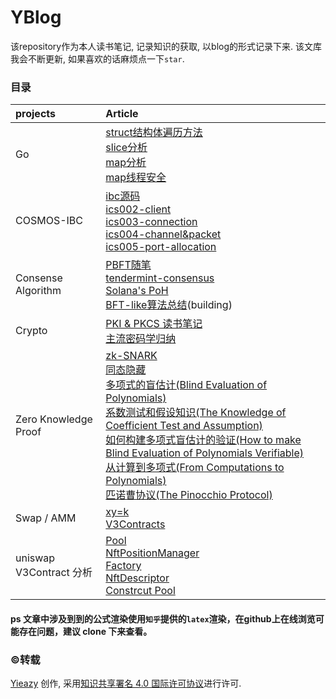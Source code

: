 # YBlog

该repository作为本人读书笔记, 记录知识的获取, 以blog的形式记录下来. 该文库我会不断更新, 如果喜欢的话麻烦点一下`star`.

### 目录
| projects | Article |
| :------ | :----- |
| Go | [struct结构体遍历方法](./golang学习笔记/struct结构体遍历方法.md)<br>[slice分析](./golang学习笔记/slice分析.md)<br>[map分析](./golang学习笔记/map分析.md)<br>[map线程安全](./golang学习笔记/map线程安全.md)|
| COSMOS-IBC | [ibc源码](./ics-读书笔记/ibc源码.md)<br>[ics002-client](./ics-读书笔记/ics002-client.md)<br>[ics003-connection](./ics-读书笔记/ics003-connection.md)<br>[ics004-channel&packet](./ics-读书笔记/ics004-channel&packet.md)<br>[ics005-port-allocation](./ics-读书笔记/ics005-port-allocation.md) |
| Consense Algorithm | [PBFT随笔](./tendermint/PBFT随笔.md)<br>[tendermint-consensus](./tendermint/tendermint_consensus.md)<br> [Solana's PoH](./Consensus_Algorithms/Solana's_PoH.md)<br> [BFT-like算法总结](./Consensus_Algorithms/BFT-like算法总结.md)(building) |
| Crypto |[PKI & PKCS 读书笔记](./Crypto/PKI/PKI_&_PKCS_读书笔记.md)<br>[主流密码学归纳](./Crypto/主流密码学算法.md)|
| Zero Knowledge Proof |[zk-SNARK](./Crypto/Zero-Knowledger/zk-SNARK.md)<br>[同态隐藏](./Crypto/Zero-Knowledger/1.Homomorphic_Hidings.md)<br>[多项式的盲估计(Blind Evaluation of Polynomials)](./Crypto/Zero-Knowledger/2.Blind_Evaluation_of_Polynomials.md)<br>[系数测试和假设知识(The Knowledge of Coefficient Test and Assumption)](./Crypto/Zero-Knowledger/3.The_Knowledge_of_Coefficient_Test_and_Assumption.md)<br>[如何构建多项式盲估计的验证(How to make Blind Evaluation of Polynomials Verifiable)](./Crypto/Zero-Knowledger/4.How_to_make_Blind_Evaluation_of_Polynomials_Verifiable.md)<br>[从计算到多项式(From Computations to Polynomials)](./Crypto/Zero-Knowledger/5.From_Computations_to_Polynomials.md)<br>[匹诺曹协议(The Pinocchio Protocol)](./Crypto/Zero-Knowledger/6.The_Pinocchio_Protocol.md)|
|Swap / AMM| [xy=k](./uniswap/xy=k.md)<br>[V3Contracts](./uniswap/V3contracts/1_pool.md) |
|uniswap V3Contract 分析| [Pool](./uniswap/V3contracts/1_pool.md)<br>[NftPositionManager](./uniswap/V3contracts/2_nft.md)<br>[Factory](./uniswap/V3contracts/3_factory+poolDeployer.md)<br>[NftDescriptor](./uniswap/V3contracts/4_nftDescriptor.md)<br>[Constrcut Pool](./uniswap/V3contracts/5_construct_pool.md) |

#### ps 文章中涉及到到的公式渲染使用`知乎`提供的`latex`渲染，在github上在线浏览可能存在问题，建议 clone 下来查看。

### :copyright:转载

[Yieazy](https://github.com/Pencil-Yao/YBlog) 创作, 采用[知识共享署名 4.0 国际许可协议](http://creativecommons.org/licenses/by/4.0/)进行许可.

